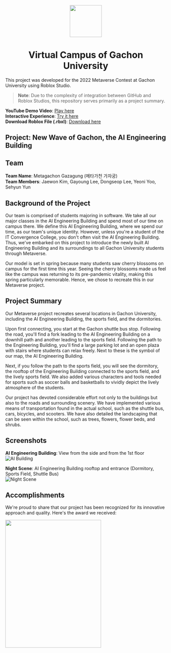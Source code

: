 <p align="center">
  <img width="100" src="https://upload.wikimedia.org/wikipedia/commons/e/eb/Roblox_Studio_logo_-_2022.svg">
  <h1 align="center">Virtual Campus of Gachon University</h1>
</p>


This project was developed for the 2022 Metaverse Contest at Gachon University using Roblox Studio.

> **Note**: Due to the complexity of integration between GitHub and Roblox Studios, this repository serves primarily as a project summary.

**YouTube Demo Video**: [Play here](https://youtu.be/3fs183NQAas)  
**Interactive Experience**: [Try it here](https://www.roblox.com/games/9465955659/GachonUniv2022)  
**Download Roblox File (.rbxl)**: [Download here](https://drive.google.com/file/d/1RKnuR-7_rCnN6LBS-ytFTvdwflsCp1lH/view?usp=sharing)

## Project: New Wave of Gachon, the AI Engineering Building

## Team
**Team Name**: Metagachon Gazagung (메타가천 가자궁)  
**Team Members**: Jaewon Kim, Gayoung Lee, Dongseop Lee, Yeoni Yoo, Sehyun Yun

## Background of the Project

Our team is comprised of students majoring in software. We take all our major classes in the AI Engineering Building and spend most of our time on campus there. We define this AI Engineering Building, where we spend our time, as our team's unique identity. However, unless you're a student of the IT Convergence College, you don't often visit the AI Engineering Building. Thus, we've embarked on this project to introduce the newly built AI Engineering Building and its surroundings to all Gachon University students through Metaverse.

Our model is set in spring because many students saw cherry blossoms on campus for the first time this year. Seeing the cherry blossoms made us feel like the campus was returning to its pre-pandemic vitality, making this spring particularly memorable. Hence, we chose to recreate this in our Metaverse project.

## Project Summary

Our Metaverse project recreates several locations in Gachon University, including the AI Engineering Building, the sports field, and the dormitories.

Upon first connecting, you start at the Gachon shuttle bus stop. Following the road, you'll find a fork leading to the AI Engineering Building on a downhill path and another leading to the sports field. Following the path to the Engineering Building, you'll find a large parking lot and an open plaza with stairs where students can relax freely. Next to these is the symbol of our map, the AI Engineering Building.

Next, if you follow the path to the sports field, you will see the dormitory, the rooftop of the Engineering Building connected to the sports field, and the lively sports field. We also added various characters and tools needed for sports such as soccer balls and basketballs to vividly depict the lively atmosphere of the students.

Our project has devoted considerable effort not only to the buildings but also to the roads and surrounding scenery. We have implemented various means of transportation found in the actual school, such as the shuttle bus, cars, bicycles, and scooters. We have also detailed the landscaping that can be seen within the school, such as trees, flowers, flower beds, and shrubs.

## Screenshots

**AI Engineering Building**: View from the side and from the 1st floor  
![AI Building](https://user-images.githubusercontent.com/76763417/179162124-71a6cd71-c317-4080-96c1-58378deeb726.png)

**Night Scene**: AI Engineering Building rooftop and entrance (Dormitory, Sports Field, Shuttle Bus)  
![Night Scene](https://user-images.githubusercontent.com/76763417/179162666-447fa446-dfb3-494c-9be2-74291012f605.png)

## Accomplishments

We're proud to share that our project has been recognized for its innovative approach and quality. Here's the award we received:

<img src="https://user-images.githubusercontent.com/83527213/181793581-00b4d0d2-1cac-4801-99b4-686986f3ee90.jpeg" width="300" height="400">
